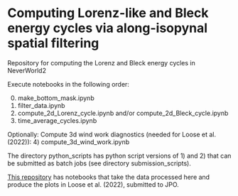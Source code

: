 # Computing Lorenz-like and Bleck energy cycles via along-isopynal spatial filtering

Repository for computing the Lorenz and Bleck energy cycles in NeverWorld2

Execute notebooks in the following order:

0) make_bottom_mask.ipynb
1) filter_data.ipynb
2) compute_2d_Lorenz_cycle.ipynb and/or compute_2d_Bleck_cycle.ipynb
3) time_average_cycles.ipynb

Optionally: Compute 3d wind work diagnostics (needed for Loose et al. (2022)):
4) compute_3d_wind_work.ipynb

The directory python_scripts has python script versions of 1) and 2) that can be submitted as batch jobs (see directory submission_scripts).

[This repository](https://github.com/NoraLoose/loose_bachman_grooms_jansen_2022_jpo) has notebooks that take the data processed here and produce the plots in Loose et al. (2022), submitted to JPO.
